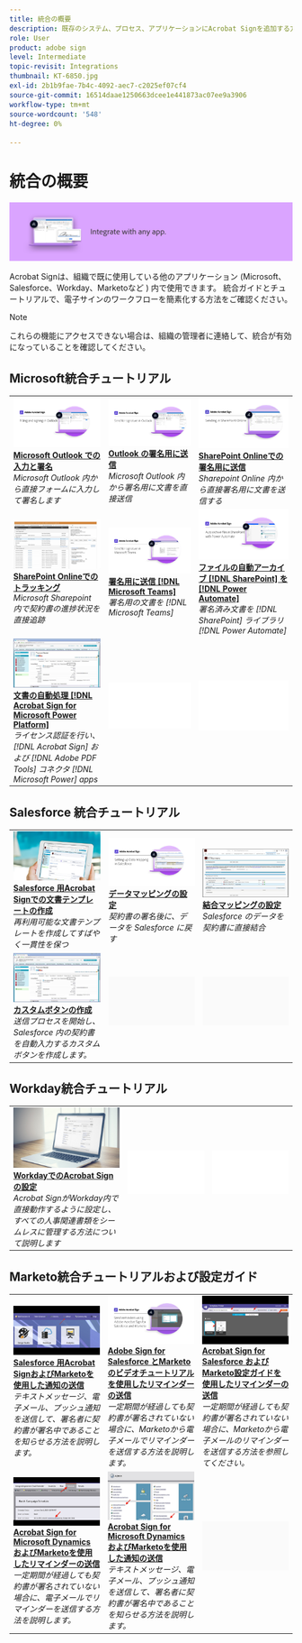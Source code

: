 ```yaml
---
title: 統合の概要
description: 既存のシステム、プロセス、アプリケーションにAcrobat Signを追加する方法を説明します
role: User
product: adobe sign
level: Intermediate
topic-revisit: Integrations
thumbnail: KT-6850.jpg
exl-id: 2b1b9fae-7b4c-4092-aec7-c2025ef07cf4
source-git-commit: 16514daae1250663dcee1e441873ac07ee9a3906
workflow-type: tm+mt
source-wordcount: '548'
ht-degree: 0%

---
```


# 統合の概要

![Sign 画像を統合](../assets/Hero-Integrate.png)

Acrobat Signは、組織で既に使用している他のアプリケーション (Microsoft、Salesforce、Workday、Marketoなど ) 内で使用できます。 統合ガイドとチュートリアルで、電子サインのワークフローを簡素化する方法をご確認ください。

>[!NOTE]
> これらの機能にアクセスできない場合は、組織の管理者に連絡して、統合が有効になっていることを確認してください。

## Microsoft統合チュートリアル

<table style="table-layout:fixed">
<tr>
  <td>
    <a href="fill-and-sign-doc-microsoft-outlook.md">
      <img alt="Microsoft Outlook での入力と署名" src="../assets/MS-FillSign.png" />
    </a>
    <div>
    <a href="fill-and-sign-doc-microsoft-outlook.md"><strong>Microsoft Outlook での入力と署名</strong></a>
    </div>
    <em>Microsoft Outlook 内から直接フォームに入力して署名します</em>
    <br>
  </td>
  <td>
    <a href="send-for-signature-with-outlook.md">
      <img alt="Outlook の署名用に送信" src="../assets/MS-SendOutlook.png" />
    </a>
    <div>
    <a href="send-for-signature-with-outlook.md"><strong>Outlook の署名用に送信</strong></a>
    </div>
    <em>Microsoft Outlook 内から署名用に文書を直接送信</em>
    <br>
  </td>
  <td>
    <a href="send-for-signature-with-sharepoint-online.md">
      <img alt="SharePoint Onlineでの署名用に送信" src="../assets/Sending-in-SP.png" />
    </a>
    <div>
    <a href="send-for-signature-with-sharepoint-online.md"><strong>SharePoint Onlineでの署名用に送信</strong></a>
    </div>
    <em>Sharepoint Online 内から直接署名用に文書を送信する</em>
    <br>
  </td>
</tr>
<tr>
  <td>
    <a href="track-an-agreement-with-sharepoint-online.md">
      <img alt="SharePoint Onlineでのトラッキング" src="../assets/MS-TrackSP.png" />
    </a>
    <div>
    <a href="track-an-agreement-with-sharepoint-online.md"><strong>SharePoint Onlineでのトラッキング</strong></a>
    </div>
    <em>Microsoft Sharepoint 内で契約書の進捗状況を直接追跡</em>
    <br>
  </td>
  <td>
    <a href="adobe-sign-teams-mortgage.md">
      <img alt="署名用の文書の送信 [!DNL Microsoft Teams]" src="../assets/teamsmortgage.png" />
    </a>
    <div>
    <a href="adobe-sign-teams-mortgage.md"><strong>署名用に送信 [!DNL Microsoft Teams]</strong></a>
    </div>
    <em>署名用の文書を [!DNL Microsoft Teams]</em>
    <br>
  </td>
  <td>
    <a href="auto-archive-sharepoint-power-automate.md">
      <img alt="ファイルの自動アーカイブ [!DNL SharePoint] を [!DNL Power Automate]" src="../assets/Autoarchive.png" />
    </a>
    <div>
    <a href="auto-archive-sharepoint-power-automate.md"><strong>ファイルの自動アーカイブ [!DNL SharePoint] を [!DNL Power Automate]</strong></a>
    </div>
    <em>署名済み文書を [!DNL SharePoint] ライブラリ [!DNL Power Automate]</em>
    <br>
  </td>
</tr>
<tr>
  <td>
    <a href="documentautomation.md">
      <img alt="文書の自動処理 [!DNL Acrobat Sign for Microsoft Power Platform]" src="../assets/SF-Button.png" />
    </a>
    <div>
    <a href="documentautomation.md"><strong>文書の自動処理 [!DNL Acrobat Sign for Microsoft Power Platform]</strong></a>
    </div>
    <em>ライセンス認証を行い、 [!DNL Acrobat Sign] および [!DNL Adobe PDF Tools] コネクタ [!DNL Microsoft Power] apps</em>
    <br>
  </td>
  <td>
    <img alt="スペーサー" src="../assets/Whitespacer.png" />
    <div>
    <br>
  </td>
  <td>
    <img alt="スペーサー" src="../assets/Whitespacer.png" />
    <div>
    <br>
  </td>
</tr>
</table>

## Salesforce 統合チュートリアル

<table style="table-layout:fixed">
<tr>
  <td>
    <a href="create-an-agreement-template.md">
      <img alt="Salesforce 用Acrobat Signでの文書テンプレートの作成" src="../assets/SF-Template.png" />
    </a>
    <div>
    <a href="create-an-agreement-template.md"><strong>Salesforce 用Acrobat Signでの文書テンプレートの作成</strong></a>
    </div>
    <em>再利用可能な文書テンプレートを作成してすばやく一貫性を保つ</em>
    <br>
  </td>
  <td>
    <a href="set-up-data-mapping.md">
      <img alt="データマッピングの設定" src="../assets/SF-DataMapping.png" />
    </a>
    <div>
    <a href="set-up-data-mapping.md"><strong>データマッピングの設定</strong></a>
    </div>
    <em>契約書の署名後に、データを Salesforce に戻す</em>
    <br>
  </td>
  <td>
    <a href="set-up-merging-map.md">
      <img alt="結合マッピングの設定" src="../assets/SF-MergeMapping.png" />
    </a>
    <div>
    <a href="set-up-merging-map.md"><strong>結合マッピングの設定</strong></a>
    </div>
    <em>Salesforce のデータを契約書に直接結合</em>
    <br>
  </td>
</tr>
<tr>
  <td>
    <a href="create-a-custom-button.md">
      <img alt="カスタムボタンの作成" src="../assets/SF-Button.png" />
    </a>
    <div>
    <a href="create-a-custom-button.md"><strong>カスタムボタンの作成</strong></a>
    </div>
    <em>送信プロセスを開始し、Salesforce 内の契約書を自動入力するカスタムボタンを作成します。</em>
    <br>
  </td>
  <td>
    <img alt="スペーサー" src="../assets/Grayspacer.png" />
    <div>
    <br>
  </td>
  <td>
    <img alt="スペーサー" src="../assets/Grayspacer.png" />
    <div>
    <br>
  </td>
</tr>
</table>

## Workday統合チュートリアル

<table style="table-layout:fixed">
<tr>
  <td>
    <a href="workday.md">
      <img alt="WorkdayでのAcrobat Signの設定" src="../assets/WD-Configure.png" />
    </a>
    <div>
    <a href="workday.md"><strong>WorkdayでのAcrobat Signの設定</strong></a>
    </div>
    <em>Acrobat SignがWorkday内で直接動作するように設定し、すべての人事関連書類をシームレスに管理する方法について説明します</em>
    <br>
  </td>
  <td>
    <img alt="スペーサー" src="../assets/Whitespacer.png" />
    <div>
    <br>
  </td>
  <td>
    <img alt="スペーサー" src="../assets/Whitespacer.png" />
    <div>
    <br>
  </td>
</tr>
</table>

## Marketo統合チュートリアルおよび設定ガイド

<table style="table-layout:fixed">
<tr>
  <td>
    <a href="marketo-salesforce-sms.md">
      <img alt="Salesforce 用Acrobat SignおよびMarketoを使用した通知の送信" src="../assets/Integrate-Salesforce-SMS.jpg" />
    </a>
    <div>
    <a href="marketo-salesforce-sms.md"><strong>Salesforce 用Acrobat SignおよびMarketoを使用した通知の送信</strong></a>
    </div>
    <em>テキストメッセージ、電子メール、プッシュ通知を送信して、署名者に契約書が署名中であることを知らせる方法を説明します。</em>
    <br>
  </td>
  <td>
    <a href="marketo-salesforce-reminder-video.md">
      <img alt="Acrobat Sign for Salesforce とMarketoのビデオチュートリアルを使用したリマインダーの送信" src="../assets/Integrate-Salesforce-Reminder-Video.png" />
    </a>
    <div>
    <a href="marketo-salesforce-reminder.md"><strong>Adobe Sign for Salesforce とMarketoのビデオチュートリアルを使用したリマインダーの送信</strong></a>
    </div>
    <em>一定期間が経過しても契約書が署名されていない場合に、Marketoから電子メールでリマインダーを送信する方法を説明します。</em>
    <br>
  </td>
  <td>
    <a href="marketo-salesforce-reminder.md">
      <img alt="Acrobat Sign for Salesforce およびMarketo設定ガイドを使用したリマインダーの送信" src="../assets/Integrate-Salesforce-Reminder.jpg" />
    </a>
    <div>
    <a href="marketo-salesforce-reminder.md"><strong>Acrobat Sign for Salesforce およびMarketo設定ガイドを使用したリマインダーの送信</strong></a>
    </div>
    <em>一定期間が経過しても契約書が署名されていない場合に、Marketoから電子メールのリマインダーを送信する方法を参照してください。</em>
    <br>
  </td>
</tr>
<tr>
  <td>
    <a href="marketo-dynamics-reminder.md">
      <img alt="Acrobat Sign for Microsoft Dynamics およびMarketoを使用したリマインダーの送信" src="../assets/Integrate-Dynamics-Reminder.jpg" />
    </a>
    <div>
    <a href="marketo-dynamics-reminder.md"><strong>Acrobat Sign for Microsoft Dynamics およびMarketoを使用したリマインダーの送信</strong></a>
    </div>
    <em>一定期間が経過しても契約書が署名されていない場合に、電子メールでリマインダーを送信する方法を説明します。</em>
    <br>
  </td>
  <td>
    <a href="marketo-dynamics-sms.md">
      <img alt="Acrobat Sign for Microsoft Dynamics およびMarketoを使用した通知の送信" src="../assets/Integrate-Dynamics-SMS.jpg" />
    </a>
    <div>
    <a href="marketo-dynamics-sms.md"><strong>Acrobat Sign for Microsoft Dynamics およびMarketoを使用した通知の送信</strong></a>
    </div>
    <em>テキストメッセージ、電子メール、プッシュ通知を送信して、署名者に契約書が署名中であることを知らせる方法を説明します。</em>
    <br>
  </td>
  <td>
    <img alt="スペーサー" src="../assets/Grayspacer.png" />
    <div>
    <br>
  </td>
</tr>
</table>
